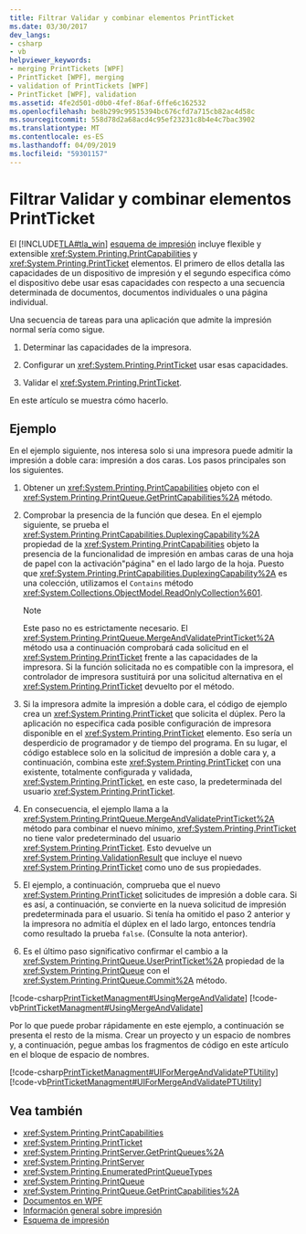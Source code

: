 ```yaml
---
title: Filtrar Validar y combinar elementos PrintTicket
ms.date: 03/30/2017
dev_langs:
- csharp
- vb
helpviewer_keywords:
- merging PrintTickets [WPF]
- PrintTicket [WPF], merging
- validation of PrintTickets [WPF]
- PrintTicket [WPF], validation
ms.assetid: 4fe2d501-d0b0-4fef-86af-6ffe6c162532
ms.openlocfilehash: be8b299c99515394bc676cfd7a715cb82ac4d58c
ms.sourcegitcommit: 558d78d2a68acd4c95ef23231c8b4e4c7bac3902
ms.translationtype: MT
ms.contentlocale: es-ES
ms.lasthandoff: 04/09/2019
ms.locfileid: "59301157"
---
```

# <a name="how-to-validate-and-merge-printtickets"></a>Filtrar Validar y combinar elementos PrintTicket
El [!INCLUDE[TLA#tla_win](../../../../includes/tlasharptla-win-md.md)] [esquema de impresión](https://go.microsoft.com/fwlink/?LinkId=186397) incluye flexible y extensible <xref:System.Printing.PrintCapabilities> y <xref:System.Printing.PrintTicket> elementos. El primero de ellos detalla las capacidades de un dispositivo de impresión y el segundo especifica cómo el dispositivo debe usar esas capacidades con respecto a una secuencia determinada de documentos, documentos individuales o una página individual.  
  
 Una secuencia de tareas para una aplicación que admite la impresión normal sería como sigue.  
  
1. Determinar las capacidades de la impresora.  
  
2. Configurar un <xref:System.Printing.PrintTicket> usar esas capacidades.  
  
3. Validar el <xref:System.Printing.PrintTicket>.  
  
 En este artículo se muestra cómo hacerlo.  
  
## <a name="example"></a>Ejemplo  
 En el ejemplo siguiente, nos interesa solo si una impresora puede admitir la impresión a doble cara: impresión a dos caras. Los pasos principales son los siguientes.  
  
1. Obtener un <xref:System.Printing.PrintCapabilities> objeto con el <xref:System.Printing.PrintQueue.GetPrintCapabilities%2A> método.  
  
2. Comprobar la presencia de la función que desea. En el ejemplo siguiente, se prueba el <xref:System.Printing.PrintCapabilities.DuplexingCapability%2A> propiedad de la <xref:System.Printing.PrintCapabilities> objeto la presencia de la funcionalidad de impresión en ambas caras de una hoja de papel con la activación"página" en el lado largo de la hoja. Puesto que <xref:System.Printing.PrintCapabilities.DuplexingCapability%2A> es una colección, utilizamos el `Contains` método <xref:System.Collections.ObjectModel.ReadOnlyCollection%601>.  
  
    > [!NOTE]
    >  Este paso no es estrictamente necesario. El <xref:System.Printing.PrintQueue.MergeAndValidatePrintTicket%2A> método usa a continuación comprobará cada solicitud en el <xref:System.Printing.PrintTicket> frente a las capacidades de la impresora. Si la función solicitada no es compatible con la impresora, el controlador de impresora sustituirá por una solicitud alternativa en el <xref:System.Printing.PrintTicket> devuelto por el método.  
  
3. Si la impresora admite la impresión a doble cara, el código de ejemplo crea un <xref:System.Printing.PrintTicket> que solicita el dúplex. Pero la aplicación no especifica cada posible configuración de impresora disponible en el <xref:System.Printing.PrintTicket> elemento. Eso sería un desperdicio de programador y de tiempo del programa. En su lugar, el código establece solo en la solicitud de impresión a doble cara y, a continuación, combina este <xref:System.Printing.PrintTicket> con una existente, totalmente configurada y validada, <xref:System.Printing.PrintTicket>, en este caso, la predeterminada del usuario <xref:System.Printing.PrintTicket>.  
  
4. En consecuencia, el ejemplo llama a la <xref:System.Printing.PrintQueue.MergeAndValidatePrintTicket%2A> método para combinar el nuevo mínimo, <xref:System.Printing.PrintTicket> no tiene valor predeterminado del usuario <xref:System.Printing.PrintTicket>. Esto devuelve un <xref:System.Printing.ValidationResult> que incluye el nuevo <xref:System.Printing.PrintTicket> como uno de sus propiedades.  
  
5. El ejemplo, a continuación, comprueba que el nuevo <xref:System.Printing.PrintTicket> solicitudes de impresión a doble cara. Si es así, a continuación, se convierte en la nueva solicitud de impresión predeterminada para el usuario. Si tenía ha omitido el paso 2 anterior y la impresora no admitía el dúplex en el lado largo, entonces tendría como resultado la prueba `false`. (Consulte la nota anterior).  
  
6. Es el último paso significativo confirmar el cambio a la <xref:System.Printing.PrintQueue.UserPrintTicket%2A> propiedad de la <xref:System.Printing.PrintQueue> con el <xref:System.Printing.PrintQueue.Commit%2A> método.  
  
 [!code-csharp[PrintTicketManagment#UsingMergeAndValidate](~/samples/snippets/csharp/VS_Snippets_Wpf/PrintTicketManagment/CSharp/printticket.cs#usingmergeandvalidate)]
 [!code-vb[PrintTicketManagment#UsingMergeAndValidate](~/samples/snippets/visualbasic/VS_Snippets_Wpf/PrintTicketManagment/visualbasic/printticket.vb#usingmergeandvalidate)]  
  
 Por lo que puede probar rápidamente en este ejemplo, a continuación se presenta el resto de la misma. Crear un proyecto y un espacio de nombres y, a continuación, pegue ambas los fragmentos de código en este artículo en el bloque de espacio de nombres.  
  
 [!code-csharp[PrintTicketManagment#UIForMergeAndValidatePTUtility](~/samples/snippets/csharp/VS_Snippets_Wpf/PrintTicketManagment/CSharp/printticket.cs#uiformergeandvalidateptutility)]
 [!code-vb[PrintTicketManagment#UIForMergeAndValidatePTUtility](~/samples/snippets/visualbasic/VS_Snippets_Wpf/PrintTicketManagment/visualbasic/printticket.vb#uiformergeandvalidateptutility)]  
  
## <a name="see-also"></a>Vea también

- <xref:System.Printing.PrintCapabilities>
- <xref:System.Printing.PrintTicket>
- <xref:System.Printing.PrintServer.GetPrintQueues%2A>
- <xref:System.Printing.PrintServer>
- <xref:System.Printing.EnumeratedPrintQueueTypes>
- <xref:System.Printing.PrintQueue>
- <xref:System.Printing.PrintQueue.GetPrintCapabilities%2A>
- [Documentos en WPF](documents-in-wpf.md)
- [Información general sobre impresión](printing-overview.md)
- [Esquema de impresión](https://go.microsoft.com/fwlink/?LinkId=186397)
